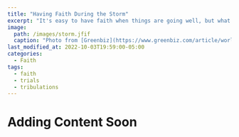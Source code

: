 ```yaml
---
title: "Having Faith During the Storm"
excerpt: "It's easy to have faith when things are going well, but what happens when we go through trials and tribulations?"
image: 
  path: /images/storm.jfif
  caption: "Photo from [Greenbiz](https://www.greenbiz.com/article/world-possibilities-weather-perfect-storm)"
last_modified_at: 2022-10-03T19:59:00-05:00
categories:
  - Faith
tags: 
  - faith
  - trials
  - tribulations
---
```


# Adding Content Soon
